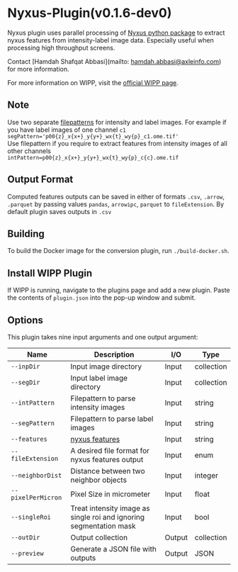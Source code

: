 # Nyxus-Plugin(v0.1.6-dev0)


Nyxus plugin uses parallel processing of [Nyxus python package](https://pypi.org/project/nyxus/) to extract nyxus features from intensity-label image data. Especially useful when processing high throughput screens.

Contact [Hamdah Shafqat Abbasi](mailto: hamdah.abbasi@axleinfo.com) for more information.

For more information on WIPP, visit the [official WIPP page](https://isg.nist.gov/deepzoomweb/software/wipp).


## Note
Use two separate [filepatterns](https://filepattern.readthedocs.io/en/latest/) for intensity and label images.
For example if you have label images of one channel `c1`\
`segPattern='p00{z}_x{x+}_y{y+}_wx{t}_wy{p}_c1.ome.tif'`\
Use filepattern if you require to extract features from intensity images of all other channels\
`intPattern=p00{z}_x{x+}_y{y+}_wx{t}_wy{p}_c{c}.ome.tif`

## Output Format
Computed features outputs can be saved in either of formats `.csv`, `.arrow`, `.parquet` by passing values `pandas`, `arrowipc`, `parquet` to `fileExtension`. By default plugin saves outputs in `.csv`


## Building

To build the Docker image for the conversion plugin, run
`./build-docker.sh`.

## Install WIPP Plugin

If WIPP is running, navigate to the plugins page and add a new plugin. Paste the
contents of `plugin.json` into the pop-up window and submit.

## Options

This plugin takes nine input arguments and one output argument:

| Name               | Description                                                        | I/O    | Type          |
|--------------------|--------------------------------------------------------------------|--------|---------------|
| `--inpDir`         | Input image directory                                              | Input  | collection    |
| `--segDir`         | Input label image directory                                        | Input  | collection    |
| `--intPattern`     | Filepattern to parse intensity images                              | Input  | string        |
| `--segPattern`     | Filepattern to parse label images                                  | Input  | string        |
| `--features`       | [nyxus features](https://pypi.org/project/nyxus/)                  | Input  | string        |
| `--fileExtension`  | A desired file format for nyxus features output                    | Input  | enum          |
| `--neighborDist`   | Distance between two neighbor objects                              | Input  | integer       |
| `--pixelPerMicron` | Pixel Size in micrometer                                           | Input  | float         |
| `--singleRoi`      | Treat intensity image as single roi and ignoring segmentation mask | Input  | bool          |
| `--outDir`         | Output collection                                                  | Output | collection    |
| `--preview`        | Generate a JSON file with outputs                                  | Output | JSON          |
